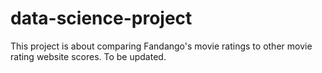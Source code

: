 # data-science-project
This project is about comparing Fandango's movie ratings to other movie rating website scores. To be updated.
